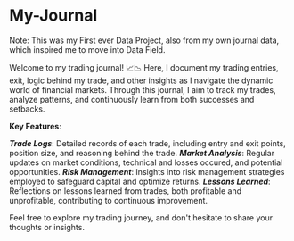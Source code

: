 # My-Journal

Note: This was my First ever Data Project, also from my own journal data, which inspired me to move into Data Field.

Welcome to my trading journal! 📈📉 
Here, I document my trading entries, exit, logic behind my trade, and other insights as I navigate the dynamic world of financial markets. Through this journal, I aim to track my trades, analyze patterns, and continuously learn from both successes and setbacks.

**Key Features**:

***Trade Logs***: Detailed records of each trade, including entry and exit points, position size, and reasoning behind the trade.
***Market Analysis***: Regular updates on market conditions, technical and losses occured, and potential opportunities.
***Risk Management***: Insights into risk management strategies employed to safeguard capital and optimize returns.
***Lessons Learned***: Reflections on lessons learned from trades, both profitable and unprofitable, contributing to continuous improvement.

Feel free to explore my trading journey, and don't hesitate to share your thoughts or insights.
